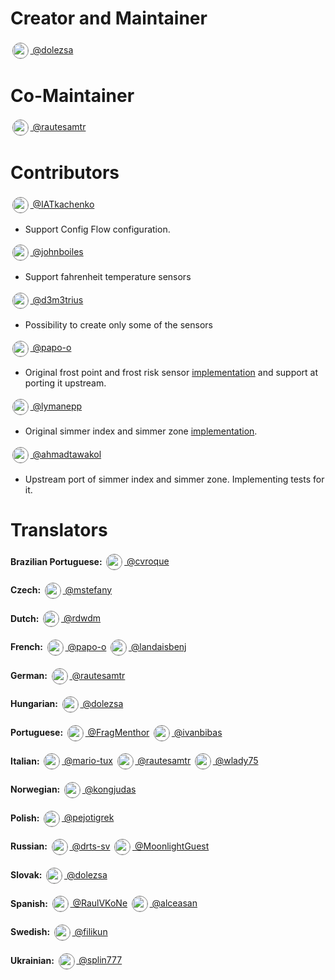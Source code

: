 # Creator and Maintainer
[<img src="https://github.com/dolezsa.png" style="margin: 0.2em; vertical-align: middle; border-radius: 50%;border: solid 0.1px grey;" width="24"/> @dolezsa](https://github.com/dolezsa)


# Co-Maintainer
[<img src="https://github.com/rautesamtr.png" style="margin: 0.2em; vertical-align: middle; border-radius: 50%; border: solid 0.1px grey;" width="24"/> @rautesamtr](https://github.com/rautesamtr)


# Contributors
[<img src="https://github.com/IATkachenko.png" style="margin: 0.2em; vertical-align: middle; border-radius: 50%; border: solid 0.1px grey;" width="24"/> @IATkachenko](https://github.com/IATkachenko)
* Support Config Flow configuration.

[<img src="https://github.com/johnboiles.png" style="margin: 0.2em; vertical-align: middle; border-radius: 50%; border: solid 0.1px grey;" width="24"/> @johnboiles](https://github.com/johnboiles)
* Support fahrenheit temperature sensors

[<img src="https://github.com/d3m3trius.png" style="margin: 0.2em; vertical-align: middle; border-radius: 50%; border: solid 0.1px grey;" width="24"/> @d3m3trius](https://github.com/d3m3trius)
* Possibility to create only some of the sensors

[<img src="https://github.com/papo-o.png" style="margin: 0.2em; vertical-align: middle; border-radius: 50%; border: solid 0.1px grey;" width="24"/> @papo-o](https://github.com/papo-o)
* Original frost point and frost risk sensor [implementation](https://github.com/papo-o/home-assistant-frost-risks) and support at porting it upstream.

[<img src="https://github.com/lymanepp.png" style="margin: 0.2em; vertical-align: middle; border-radius: 50%; border: solid 0.1px grey;" width="24"/> @lymanepp](https://github.com/lymanepp)
* Original simmer index and simmer zone [implementation](https://github.com/lymanepp/thermal_comfort).

[<img src="https://github.com/ahmadtawakol.png" style="margin: 0.2em; vertical-align: middle; border-radius: 50%; border: solid 0.1px grey;" width="24"/> @ahmadtawakol](https://github.com/ahmadtawakol)
* Upstream port of simmer index and simmer zone. Implementing tests for it.


# Translators

**Brazilian Portuguese:**
[<img src="https://github.com/cvroque.png" style="margin: 0.2em; vertical-align: middle; border-radius: 50%; border: solid 0.1px grey;" width="24"/>
@cvroque](https://github.com/cvroque)

**Czech:**
[<img src="https://github.com/mstefany.png" style="margin: 0.2em; vertical-align: middle; border-radius: 50%; border: solid 0.1px grey;" width="24"/>
@mstefany](https://github.com/mstefany)

**Dutch:**
[<img src="https://github.com/rdwdm.png" style="margin: 0.2em; vertical-align: middle; border-radius: 50%; border: solid 0.1px grey;" width="24"/>
@rdwdm](https://github.com/rdwdm)

**French:**
[<img src="https://github.com/papo-o.png" style="margin: 0.2em; vertical-align: middle; border-radius: 50%; border: solid 0.1px grey;" width="24"/>
@papo-o](https://github.com/papo-o)
[<img src="https://github.com/landaisbenj.png" style="margin: 0.2em; vertical-align: middle; border-radius: 50%; border: solid 0.1px grey;" width="24"/>
@landaisbenj](https://github.com/landaisbenj)

**German:**
[<img src="https://github.com/rautesamtr.png" style="margin: 0.2em; vertical-align: middle; border-radius: 50%; border: solid 0.1px grey;" width="24"/>
@rautesamtr](https://github.com/rautesamtr)

**Hungarian:**
[<img src="https://github.com/dolezsa.png" style="margin: 0.2em; vertical-align: middle; border-radius: 50%;border: solid 0.1px grey;" width="24"/>
@dolezsa](https://github.com/dolezsa)

**Portuguese:**
[<img src="https://github.com/FragMenthor.png" style="margin: 0.2em; vertical-align: middle; border-radius: 50%;border: solid 0.1px grey;" width="24"/>
@FragMenthor](https://github.com/FragMenthor)
[<img src="https://github.com/ivanbibas.png" style="margin: 0.2em; vertical-align: middle; border-radius: 50%;border: solid 0.1px grey;" width="24"/>
@ivanbibas](https://github.com/ivanbibas)

**Italian:**
[<img src="https://github.com/mario-tux.png" style="margin: 0.2em; vertical-align: middle; border-radius: 50%; border: solid 0.1px grey;" width="24"/>
@mario-tux](https://github.com/mario-tux)
[<img src="https://github.com/rautesamtr.png" style="margin: 0.2em; vertical-align: middle; border-radius: 50%; border: solid 0.1px grey;" width="24"/>
@rautesamtr](https://github.com/rautesamtr)
[<img src="https://github.com/wlady75.png" style="margin: 0.2em; vertical-align: middle; border-radius: 50%; border: solid 0.1px grey;" width="24"/>
@wlady75](https://github.com/wlady75)

**Norwegian:**
[<img src="https://github.com/kongjudas.png" style="margin: 0.2em; vertical-align: middle; border-radius: 50%; border: solid 0.1px grey;" width="24"/>
@kongjudas](https://github.com/kongjudas)

**Polish:**
[<img src="https://github.com/pejotigrek.png" style="margin: 0.2em; vertical-align: middle; border-radius: 50%; border: solid 0.1px grey;" width="24"/>
@pejotigrek](https://github.com/pejotigrek)

**Russian:**
[<img src="https://github.com/drts-sv.png" style="margin: 0.2em; vertical-align: middle; border-radius: 50%; border: solid 0.1px grey;" width="24"/>
@drts-sv](https://github.com/drts-sv)
[<img src="https://github.com/MoonlightGuest.png" style="margin: 0.2em; vertical-align: middle; border-radius: 50%; border: solid 0.1px grey;" width="24"/>
@MoonlightGuest](https://github.com/MoonlightGuest)

**Slovak:**
[<img src="https://github.com/dolezsa.png" style="margin: 0.2em; vertical-align: middle; border-radius: 50%;border: solid 0.1px grey;" width="24"/>
@dolezsa](https://github.com/dolezsa)

**Spanish:**
[<img src="https://github.com/RaulVKoNe.png" style="margin: 0.2em; vertical-align: middle; border-radius: 50%; border: solid 0.1px grey;" width="24"/>
@RaulVKoNe](https://github.com/RaulVKoNe)
[<img src="https://github.com/alceasan.png" style="margin: 0.2em; vertical-align: middle; border-radius: 50%; border: solid 0.1px grey;" width="24"/>
@alceasan](https://github.com/alceasan)

**Swedish:**
[<img src="https://github.com/filikun.png" style="margin: 0.2em; vertical-align: middle; border-radius: 50%; border: solid 0.1px grey;" width="24"/>
@filikun](https://github.com/filikun)

**Ukrainian:**
[<img src="https://github.com/splin777.png" style="margin: 0.2em; vertical-align: middle; border-radius: 50%; border: solid 0.1px grey;" width="24"/>
@splin777](https://github.com/splin777)
